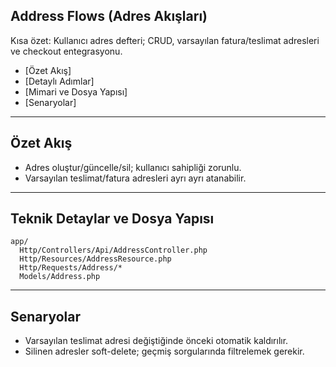 ## Address Flows (Adres Akışları)

Kısa özet: Kullanıcı adres defteri; CRUD, varsayılan fatura/teslimat adresleri ve checkout entegrasyonu.

- [Özet Akış]
- [Detaylı Adımlar]
- [Mimari ve Dosya Yapısı]
- [Senaryolar]

---

## Özet Akış

- Adres oluştur/güncelle/sil; kullanıcı sahipliği zorunlu.
- Varsayılan teslimat/fatura adresleri ayrı ayrı atanabilir.

---

## Teknik Detaylar ve Dosya Yapısı

```text
app/
  Http/Controllers/Api/AddressController.php
  Http/Resources/AddressResource.php
  Http/Requests/Address/*
  Models/Address.php
```

---

## Senaryolar

- Varsayılan teslimat adresi değiştiğinde önceki otomatik kaldırılır.
- Silinen adresler soft-delete; geçmiş sorgularında filtrelemek gerekir.


